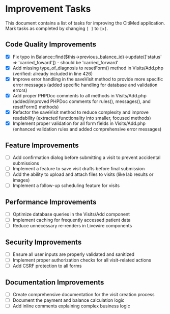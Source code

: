 # Improvement Tasks

This document contains a list of tasks for improving the CitiMed application. Mark tasks as completed by changing `[ ]` to `[x]`.

## Code Quality Improvements

- [x] Fix typo in Balance::find($this->previous_balance_id)->update(['status' => 'carried_foward']) - should be 'carried_forward'
- [x] Add missing type_of_diagnosis to resetForm() method in Visits/Add.php (verified: already included in line 426)
- [x] Improve error handling in the saveVisit method to provide more specific error messages (added specific handling for database and validation errors)
- [x] Add proper PHPDoc comments to all methods in Visits/Add.php (added/improved PHPDoc comments for rules(), messages(), and resetForm() methods)
- [x] Refactor the saveVisit method to reduce complexity and improve readability (extracted functionality into smaller, focused methods)
- [x] Implement proper validation for all form fields in Visits/Add.php (enhanced validation rules and added comprehensive error messages)

## Feature Improvements

- [ ] Add confirmation dialog before submitting a visit to prevent accidental submissions
- [ ] Implement a feature to save visit drafts before final submission
- [ ] Add the ability to upload and attach files to visits (like lab results or images)
- [ ] Implement a follow-up scheduling feature for visits

## Performance Improvements

- [ ] Optimize database queries in the Visits/Add component
- [ ] Implement caching for frequently accessed patient data
- [ ] Reduce unnecessary re-renders in Livewire components

## Security Improvements

- [ ] Ensure all user inputs are properly validated and sanitized
- [ ] Implement proper authorization checks for all visit-related actions
- [ ] Add CSRF protection to all forms

## Documentation Improvements

- [ ] Create comprehensive documentation for the visit creation process
- [ ] Document the payment and balance calculation logic
- [ ] Add inline comments explaining complex business logic
